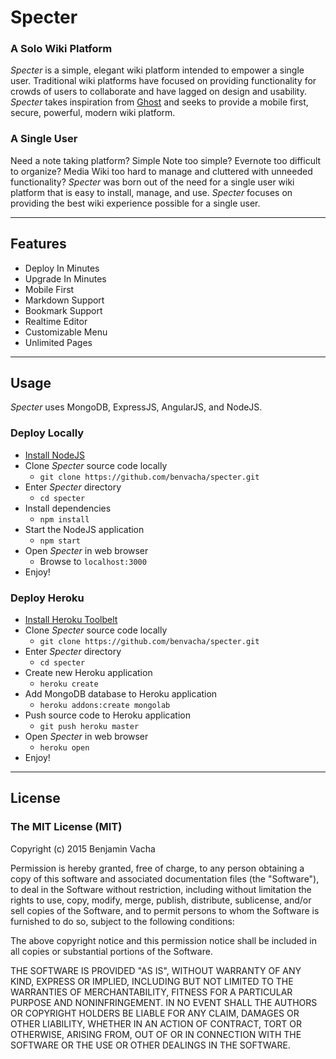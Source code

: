 # Specter

### A Solo Wiki Platform
*Specter* is a simple, elegant wiki platform intended to empower a single user. Traditional wiki platforms have focused on providing functionality for crowds of users to collaborate and have lagged on design and usability. *Specter* takes inspiration from [Ghost](https://github.com/TryGhost/Ghost) and seeks to provide a mobile first, secure, powerful, modern wiki platform.

### A Single User
Need a note taking platform? Simple Note too simple? Evernote too difficult to organize? Media Wiki too hard to manage and cluttered with unneeded functionality? *Specter* was born out of the need for a single user wiki platform that is easy to install, manage, and use. *Specter* focuses on providing the best wiki experience possible for a single user.

---

## Features
* Deploy In Minutes
* Upgrade In Minutes
* Mobile First
* Markdown Support
* Bookmark Support
* Realtime Editor
* Customizable Menu
* Unlimited Pages

---

## Usage

*Specter* uses MongoDB, ExpressJS, AngularJS, and NodeJS.

### Deploy Locally
* [Install NodeJS](https://github.com/joyent/node/wiki/Installation)
* Clone *Specter* source code locally
  * `git clone https://github.com/benvacha/specter.git`
* Enter *Specter* directory
  * `cd specter`
* Install dependencies
  * `npm install`
* Start the NodeJS application
  * `npm start`
* Open *Specter* in web browser
  * Browse to `localhost:3000`
* Enjoy!

### Deploy Heroku
* [Install Heroku Toolbelt](https://toolbelt.heroku.com)
* Clone *Specter* source code locally
  * `git clone https://github.com/benvacha/specter.git`
* Enter *Specter* directory
  * `cd specter`
* Create new Heroku application
  * `heroku create`
* Add MongoDB database to Heroku application
  * `heroku addons:create mongolab`
* Push source code to Heroku application
  * `git push heroku master`
* Open *Specter* in web browser
  * `heroku open`
* Enjoy!

---

## License

### The MIT License (MIT)

Copyright (c) 2015 Benjamin Vacha

Permission is hereby granted, free of charge, to any person obtaining a copy of this software and associated documentation files (the "Software"), to deal in the Software without restriction, including without limitation the rights to use, copy, modify, merge, publish, distribute, sublicense, and/or sell copies of the Software, and to permit persons to whom the Software is furnished to do so, subject to the following conditions:

The above copyright notice and this permission notice shall be included in all copies or substantial portions of the Software.

THE SOFTWARE IS PROVIDED "AS IS", WITHOUT WARRANTY OF ANY KIND, EXPRESS OR IMPLIED, INCLUDING BUT NOT LIMITED TO THE WARRANTIES OF MERCHANTABILITY, FITNESS FOR A PARTICULAR PURPOSE AND NONINFRINGEMENT. IN NO EVENT SHALL THE AUTHORS OR COPYRIGHT HOLDERS BE LIABLE FOR ANY CLAIM, DAMAGES OR OTHER LIABILITY, WHETHER IN AN ACTION OF CONTRACT, TORT OR OTHERWISE, ARISING FROM, OUT OF OR IN CONNECTION WITH THE SOFTWARE OR THE USE OR OTHER DEALINGS IN THE SOFTWARE.
